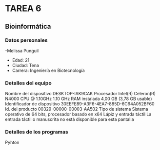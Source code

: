 # TAREA 6 
## Bioinformática 
### Datos personales 

-Melissa Punguil 
- Edad: 21
- Ciudad: Tena
- Carrera: Ingeniería en Biotecnología 

### Detalles del equipo
Nombre del dispositivo	DESKTOP-IAK9CAK
Procesador	Intel(R) Celeron(R) N4000 CPU @ 1.10GHz   1.10 GHz
RAM instalada	4,00 GB (3,78 GB usable)
Identificador de dispositivo	30EEFE89-A3F6-4EA7-885D-6C64A052BF60
Id. del producto	00329-00000-00003-AA502
Tipo de sistema	Sistema operativo de 64 bits, procesador basado en x64
Lápiz y entrada táctil	La entrada táctil o manuscrita no está disponible para esta pantalla


### Detalles de los programas 
Pyhton
